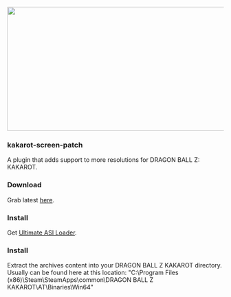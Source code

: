 <p align="center"><img src="https://i.imgur.com/c7fzuAH.png" width="768" height="289"></p>

### kakarot-screen-patch
A plugin that adds support to more resolutions for DRAGON BALL Z: KAKAROT.

### Download
Grab latest [here](https://nightly.link/gennariarmando/kakarot-screen-patch/workflows/workflow/master/kakarot-screen-patch.zip).

### Install
Get [Ultimate ASI Loader](https://github.com/ThirteenAG/Ultimate-ASI-Loader).

### Install
Extract the archives content into your DRAGON BALL Z KAKAROT directory.
Usually can be found here at this location:
"C:\Program Files (x86)\Steam\SteamApps\common\DRAGON BALL Z KAKAROT\AT\Binaries\Win64"

